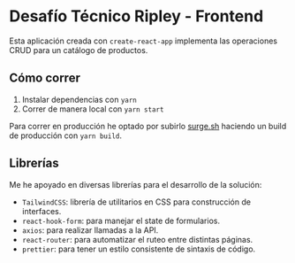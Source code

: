 # Desafío Técnico Ripley - Frontend

Esta aplicación creada con `create-react-app` implementa las operaciones CRUD para un catálogo de productos.

## Cómo correr

1. Instalar dependencias con `yarn`
2. Correr de manera local con `yarn start`

Para correr en producción he optado por subirlo [surge.sh](https://surge.sh/) haciendo un build de producción con `yarn build`.

## Librerías

Me he apoyado en diversas librerías para el desarrollo de la solución:

- `TailwindCSS`: librería de utilitarios en CSS para construcción de interfaces.
- `react-hook-form`: para manejar el state de formularios.
- `axios`: para realizar llamadas a la API.
- `react-router`: para automatizar el ruteo entre distintas páginas.
- `prettier`: para tener un estilo consistente de sintaxis de código.